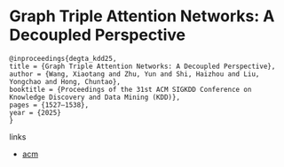 # Graph Triple Attention Networks: A Decoupled Perspective

```
@inproceedings{degta_kdd25,
title = {Graph Triple Attention Networks: A Decoupled Perspective},
author = {Wang, Xiaotang and Zhu, Yun and Shi, Haizhou and Liu, Yongchao and Hong, Chuntao},
booktitle = {Proceedings of the 31st ACM SIGKDD Conference on Knowledge Discovery and Data Mining (KDD)},
pages = {1527–1538},
year = {2025}
}
```

links
- [acm](https://dl.acm.org/doi/10.1145/3690624.3709223)
